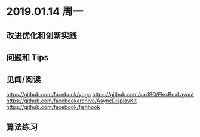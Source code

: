 
# 2019.01.14 周一

## 改进优化和创新实践


## 问题和 Tips


## 见闻/阅读

https://github.com/facebook/yoga
https://github.com/carlSQ/FlexBoxLayout
https://github.com/facebookarchive/AsyncDisplayKit
https://github.com/facebook/fishhook


## 算法练习
